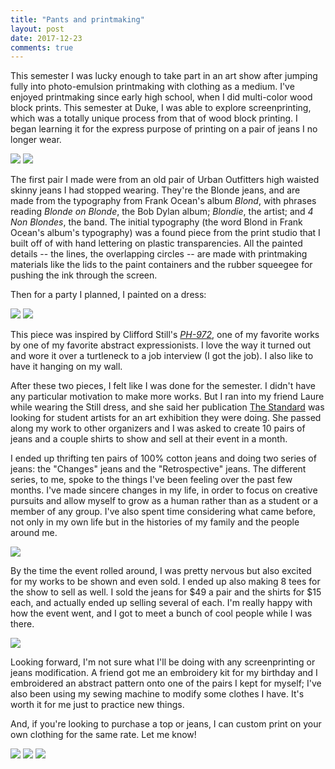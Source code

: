 ```yaml
---
title: "Pants and printmaking"
layout: post
date: 2017-12-23
comments: true
---
```


This semester I was lucky enough to take part in an art show after jumping fully into photo-emulsion printmaking with clothing as a medium. I've enjoyed printmaking since early high school, when I did multi-color wood block prints. This semester at Duke, I was able to explore screenprinting, which was a totally unique process from that of wood block printing. I began learning it for the express purpose of printing on a pair of jeans I no longer wear.

<img class="post-two-images" src="/files/pants/blonde_jeans.jpg" /> <img class="post-two-images" src="/files/pants/blonde_jeans2.jpg" /> 

<p> The first pair I made were from an old pair of Urban Outfitters high waisted skinny jeans I had stopped wearing. They're the Blonde jeans, and are made from the typography from Frank Ocean's album <i>Blond</i>, with phrases reading <i>Blonde on Blonde</i>, the Bob Dylan album; <i>Blondie</i>, the artist; and <i>4 Non Blondes</i>, the band. The initial typography (the word Blond in Frank Ocean's album's typography) was a found piece from the print studio that I built off of with hand lettering on plastic transparencies. All the painted details -- the lines, the overlapping circles -- are made with printmaking materials like the lids to the paint containers and the rubber squeegee for pushing the ink through the screen.

Then for a party I planned, I painted on a dress:

<p><img class="post-two-images" src="/files/pants/still_dress.jpg" /> <img class="post-two-images" src="/files/pants/still_dress2.jpg" />

<p>This piece was inspired by Clifford Still's <i><a href="https://clyffordstillmuseum.org/wp-content/uploads/2016/11/1959PH-972_Blackwell2012_HR.jpg">PH-972</a></i>, one of my favorite works by one of my favorite abstract expressionists. I love the way it turned out and wore it over a turtleneck to a job interview (I got the job). I also like to have it hanging on my wall.

After these two pieces, I felt like I was done for the semester. I didn't have any particular motivation to make more works. But I ran into my friend Laure while wearing the Still dress, and she said her publication <a href="http://www.getthestandard.com">The Standard</a> was looking for student artists for an art exhibition they were doing. She passed along my work to other organizers and I was asked to create 10 pairs of jeans and a couple shirts to show and sell at their event in a month.

I ended up thrifting ten pairs of 100% cotton jeans and doing two series of jeans: the "Changes" jeans and the "Retrospective" jeans. The different series, to me, spoke to the things I've been feeling over the past few months. I've made sincere changes in my life, in order to focus on creative pursuits and allow myself to grow as a human rather than as a student or a member of any group. I've also spent time considering what came before, not only in my own life but in the histories of my family and the people around me.

<p><img class="post-inline-image" src="/files/pants/jeans_night2.jpg" />

<p>By the time the event rolled around, I was pretty nervous but also excited for my works to be shown and even sold. I ended up also making 8 tees for the show to sell as well. I sold the jeans for $49 a pair and the shirts for $15 each, and actually ended up selling several of each. I'm really happy with how the event went, and I got to meet a bunch of cool people while I was there.

<p><img class="post-inline-image" src="/files/pants/shirts_hanging.jpg"/>

Looking forward, I'm not sure what I'll be doing with any screenprinting or jeans modification. A friend got me an embroidery kit for my birthday and I embroidered an abstract pattern onto one of the pairs I kept for myself; I've also been using my sewing machine to modify some clothes I have. It's worth it for me just to practice new things.

<p>And, if you're looking to purchase a top or jeans, I can custom print on your own clothing for the same rate. Let me know!</p>

<img class="post-inline-image" src="/files/pants/shirts.jpg"/>
<img class="post-inline-image" src="/files/pants/jeans_sofiya.jpg"/>
<img class="post-inline-image" src="/files/pants/jeans_night.jpg"/>

